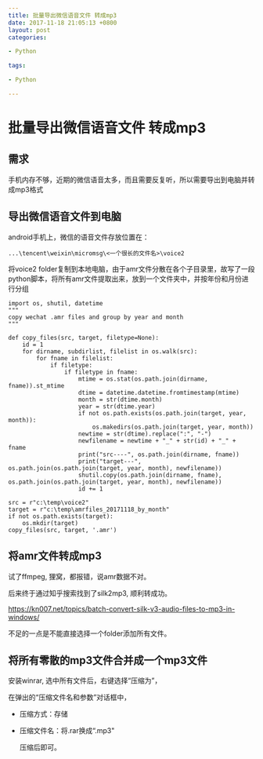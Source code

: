 ```yaml
---
title: 批量导出微信语音文件 转成mp3
date: 2017-11-18 21:05:13 +0800
layout: post
categories:

- Python

tags:

- Python

---
```


# 批量导出微信语音文件 转成mp3

## 需求

手机内存不够，近期的微信语音太多，而且需要反复听，所以需要导出到电脑并转成mp3格式

## 导出微信语音文件到电脑

android手机上，微信的语音文件存放位置在：

```
...\tencent\weixin\micromsg\<一个很长的文件名>\voice2
```

将voice2 folder复制到本地电脑，由于amr文件分散在各个子目录里，故写了一段python脚本，将所有amr文件提取出来，放到一个文件夹中，并按年份和月份进行分组

```
import os, shutil, datetime
"""
copy wechat .amr files and group by year and month
"""

def copy_files(src, target, filetype=None):
    id = 1
    for dirname, subdirlist, filelist in os.walk(src):
        for fname in filelist:
            if filetype:
                if filetype in fname:
                    mtime = os.stat(os.path.join(dirname, fname)).st_mtime
                    dtime = datetime.datetime.fromtimestamp(mtime)
                    month = str(dtime.month)
                    year = str(dtime.year)
                    if not os.path.exists(os.path.join(target, year, month)):
                        os.makedirs(os.path.join(target, year, month))
                    newtime = str(dtime).replace(":", "-")
                    newfilename = newtime + "_" + str(id) + "_" + fname
                    print("src----", os.path.join(dirname, fname))
                    print("target---", os.path.join(os.path.join(target, year, month), newfilename))
                    shutil.copy(os.path.join(dirname, fname), os.path.join(os.path.join(target, year, month), newfilename))
                    id += 1

src = r"c:\temp\voice2"
target = r"c:\temp\amrfiles_20171118_by_month"
if not os.path.exists(target):
    os.mkdir(target)
copy_files(src, target, '.amr')
```



## 将amr文件转成mp3

试了ffmpeg, 狸窝，都报错，说amr数据不对。

后来终于通过知乎搜索找到了silk2mp3, 顺利转成功。

https://kn007.net/topics/batch-convert-silk-v3-audio-files-to-mp3-in-windows/

不足的一点是不能直接选择一个folder添加所有文件。

## 将所有零散的mp3文件合并成一个mp3文件

安装winrar, 选中所有文件后，右键选择“压缩为”，

在弹出的“压缩文件名和参数”对话框中，

- 压缩方式：存储

- 压缩文件名：将.rar换成“.mp3"

  压缩后即可。